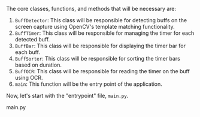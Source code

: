The core classes, functions, and methods that will be necessary are:

1. `BuffDetector`: This class will be responsible for detecting buffs on the screen capture using OpenCV's template matching functionality.
2. `BuffTimer`: This class will be responsible for managing the timer for each detected buff.
3. `BuffBar`: This class will be responsible for displaying the timer bar for each buff.
4. `BuffSorter`: This class will be responsible for sorting the timer bars based on duration.
5. `BuffOCR`: This class will be responsible for reading the timer on the buff using OCR.
6. `main`: This function will be the entry point of the application.

Now, let's start with the "entrypoint" file, `main.py`.

main.py
